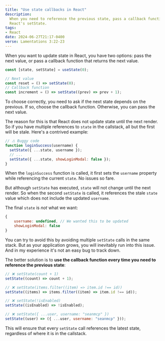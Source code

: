 ```yaml
---
title: "Use state callbacks in React"
description:
  When you need to reference the previous state, pass a callback function to
  React's setState.
tags:
- React
date: 2024-06-27T21:17-0400
verse: Lamentations 3:22-23
---
```


When you want to update state in React, you have two options: pass the next
value, or pass a callback function that returns the next value.

```js
const [state, setState] = useState(0);

// Next value
const reset = () => setState(0);
// Callback function
const increment = () => setState((prev) => prev + 1);
```

To choose correctly, you need to ask if the next state depends on the previous.
If so, choose the callback function. Otherwise, you can pass the next value.

The reason for this is that React does not update state until the next render.
So if you have multiple references to `state` in the callstack, all but the
first will be stale. Here's a contrived example:

```js
// ⚠ Buggy code
function loginSuccess(username) {
  setState({ ...state, username });
  // ...
  setState({ ...state, showLoginModal: false });
}
```

When the `loginSuccess` function is called, it first sets the `username`
property while referencing the current `state`. No issues so fare.

But although `setState` has executed, `state` will not change until the next
render. So when the second `setState` is called, it references the stale `state`
value which does not include the updated `username`.

The final `state` is _not_ what we want:

```js
{
    username: undefined, // We wanted this to be updated
    showLoginModal: false
}
```

You can try to avoid this by avoiding multiple `setState` calls in the same
stack. But as your application grows, you will inevitably run into this issue.
And in my experience it's not an easy bug to track down.

The better solution is to **use the callback function every time you need to
reference the previous state**:

```js
// ❌ setState(count + 1)
setState((count) => count + 1);

// ❌ setState(items.filter((item) => item.id !== id))
setState((items) => items.filter((item) => item.id !== id));

// ❌ setState(!isEnabled)
setState((isEnabled) => !isEnabled);

// ❌ setState({ ...user, username: "seanmcp" })
setState((user) => ({ ...user, username: "seanmcp" }));
```

This will ensure that every `setState` call references the latest state,
regardless of where it is in the callstack.
